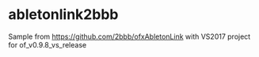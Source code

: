 # abletonlink2bbb
Sample from https://github.com/2bbb/ofxAbletonLink with VS2017 project for of_v0.9.8_vs_release
